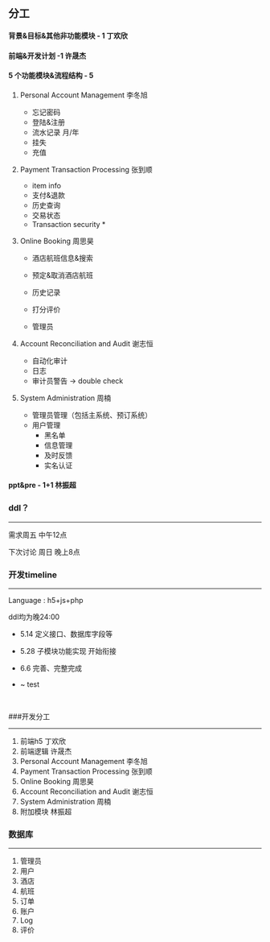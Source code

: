 ## 分工



#### 背景&目标&其他非功能模块 - 1  丁欢欣

#### 前端&开发计划 -1 许晟杰

#### 5 个功能模块&流程结构 - 5

1. Personal Account Management 李冬旭

   - 忘记密码
   - 登陆&注册
   - 流水记录 月/年
   - 挂失
   - 充值

2. Payment Transaction Processing 张到顺

   * item info
   * 支付&退款
   * 历史查询
   * 交易状态
   * Transaction security *

3. Online Booking 周思昊

   * 酒店航班信息&搜索


   * 预定&取消酒店航班
   * 历史记录
   * 打分评价
   * 管理员

4. Account Reconciliation and Audit 谢志恒

   * 自动化审计
   * 日志
   * 审计员警告 -> double check

5. System Administration 周楠

   * 管理员管理（包括主系统、预订系统）
   * 用户管理
     * 黑名单
     * 信息管理
     * 及时反馈
     * 实名认证

#### ppt&pre - 1+1 林振超



### ddl？

---

需求周五 中午12点

下次讨论 周日 晚上8点



### 开发timeline

---

Language : h5+js+php

ddl均为晚24:00 

* 5.14 定义接口、数据库字段等

* 5.28  子模块功能实现 开始衔接

* 6.6 完善、完整完成

* ~ test

  ​

###开发分工

---

1. 前端h5 丁欢欣
2. 前端逻辑 许晟杰
3. Personal Account Management 李冬旭
4. Payment Transaction Processing 张到顺
5. Online Booking 周思昊
6. Account Reconciliation and Audit 谢志恒
7. System Administration 周楠
8. 附加模块 林振超



### 数据库

---

1. 管理员
2. 用户
3. 酒店
4. 航班
5. 订单
6. 账户
7. Log
8. 评价
